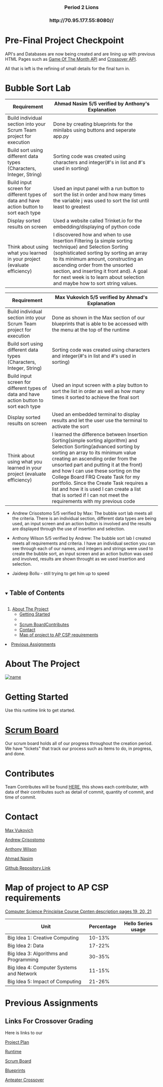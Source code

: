 

<!-- PROJECT LOGO -->
<h3 align="center">Period 2 Lions</h3>
<h3 align="center">http://70.95.177.55:8080//</h3>

# Pre-Final Project Checkpoint
API's and Databases are now being created and are lining up with previous HTML Pages such as [Game Of The Month API](https://github.com/MaxVukovich/P2Lions/projects/1#card-62300009) and [Crossover API](https://github.com/MaxVukovich/P2Lions/projects/1#card-62262051).

All that is left is the refining of small details for the final turn in.

# Bubble Sort Lab

| Requirement | Ahmad Nasim 5/5 verified by Anthony's Explanation | |
| ------------- | ----------- | ----------- |
|  Build individual section into your Scrum Team project for execution | Done by creating blueprints for the minilabs using buttons and seperate app.py |  |
|  Build sort using different data types (Characters, Integer, String) | Sorting code was created using characters and integer(#'s in list and #'s used in sorting) |   |
|  Build input screen for different types of data and have action button to sort each type | Used an input panel with a run button to sort the list in order and how many times the variable j was used to sort the list until least to greatest |  |
|  Display sorted results on screen | Used a website called Trinket.io for the embedding/displaying of python code |   |
| Think about using what you learned in your project (evaluate efficiency) | I discovered how and when to use Insertion Filtering (a simple sorting technique) and Selection Sorting (sophisticated sorting by sorting an array to its minimum amount, constructing an ascending order from the unsorted section, and inserting it front and). A goal for next week is to learn about selection and maybe how to sort string values. |  |

| Requirement | Max Vukovich 5/5 verified by Ahmad's Explanation | |
| ------------- | ----------- | ----------- |
|  Build individual section into your Scrum Team project for execution | Done as shown in the Max section of our blueprints that is able to be accessed with the menu at the top of the runtime |  |
|  Build sort using different data types (Characters, Integer, String) | Sorting code was created using characters and integer(#'s in list and #'s used in sorting) |   |
|  Build input screen for different types of data and have action button to sort each type | Used an input screen with a play button to sort the list in order as well as how many times it sorted to achieve the final sort |  |
|  Display sorted results on screen | Used an embedded terminal to display results and let the user use the terminal to activate the sort |   |
| Think about using what you learned in your project (evaluate efficiency) |  I learned the difference between Insertion Sorting(simple sorting algorithm) and Selection Sorting(advanced sorting by sorting an array to its minimum value creating an ascending order from the unsorted part and putting it at the front) and how I can use these sorting on the College Board FRQ Create Task for my portfolio. Since the Create Task requires a list and how it is used I can create a list that is sorted if I can not meet the requirements with my previous code |  |

- Andrew Crisostomo 5/5 verified by Max: The bubble sort lab meets all the criteria. There is an individual section, different data types are being used, an input screen and an action button is involved and the results are displayed through the use of insertion and selection. 

- Anthony Wilson 5/5 verified by Andrew: The bubble sort lab I created meets all requirements and criteria. I have an individual section you can see through each of our names, and integers and strings were used to create the bubble sort, an input screen and an action button was used and involved, results are shown throught as we used insertion and selection.

- Jaideep Bollu - still trying to get him up to speed


<!-- TABLE OF CONTENTS -->
<details open="open">
  <summary><h2 style="display: inline-block">Table of Contents</h2></summary>
  <ol>
    <li>
      <a href="#about-the-project">About The Project</a>
      <ul>
          <li><a href="#getting-started">Getting Started</a><li> 
          <li><a href="#scrum-board">Scrum Board</a></l
          <li><a href="#contributes">Contributes</a></li>
          <li><a href="#contact">Contact</a></li>
          <li><a href="#map-of-project-to-ap-csp-requirements">Map of project to AP CSP requirements</a></li>
      <ul>
    </li>
  </ol>
  </ol>
    <li>
       <a href="#previous-assignments">Previous Assignments</a>
</details>


# About The Project
[![name](https://user-images.githubusercontent.com/72881842/112874405-c5dc7700-9077-11eb-98bb-2f762daedc7a.PNG)](http://70.95.177.55:8080/)

# Getting Started
Use this runtime link to get started.

# [Scrum Board](https://github.com/MaxVukovich/P2Lions/projects/1?fullscreen=true)
Our scrum board holds all of our progress throughout the creation period. We have "tickets" that track our process such as items to do, in progress, and done.

# Contributes 
Team Contributes will be found [HERE](https://github.com/MaxVukovich/P2Lions/graphs/contributors), this shows each contributer, with data of their contributes such as detail of commit, quantity of commit, and time of commit.

# Contact
[Max Vukovich](https://github.com/MaxVukovich)

[Andrew Crisostomo](https://github.com/andrewc26)

[Anthony Wilson](https://github.com/anthonywilsonn)

[Ahmad Nasim](https://github.com/OpticStranger)

[Github Repository Link](https://github.com/MaxVukovich/P2Lions)

# Map of project to AP CSP requirements
[Computer Science Principlse Course Cpnten description pages 19, 20, 21](https://apcentral.collegeboard.org/pdf/ap-computer-science-principles-course-and-exam-description.pdf?course=ap-computer-science-principles)

| Unit | Percentage | Hello Series usage |
| ------------- | ----------- | ----------- |
|  Big Idea 1: Creative Computing | 10-13% |  |
|  Big Idea 2: Data | 17-22% |   |
|  Big Idea 3: Algorithms and Programming | 30-35% |  |
|  Big Idea 4: Computer Systems and Network | 11-15% |   |
|  Big Idea 5: Impact of Computing | 21-26% |  |

# Previous Assignments

## Links For Crossover Grading
Here is links to our 

[Project Plan](https://docs.google.com/document/d/1m9iGs8guf-1QQK8ik5K9iR7KFQmpcG5HrypKmLz7Zn4/edit) 

[Runtime](http://70.95.177.55:8080)

[Scrum Board](https://github.com/MaxVukovich/P2Lions/projects/1?fullscreen=true) 

[Blueprints](https://github.com/MaxVukovich/P2Lions/tree/main/gamereview)

[Anteater Crossover](https://docs.google.com/document/d/1e-wU_aLVDC0_eImSFV63ZdEv87nWCqiWHWl2K7X62tQ/edit)
